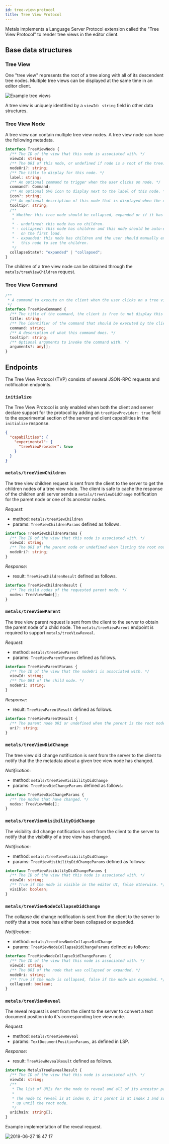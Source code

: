 ```yaml
---
id: tree-view-protocol
title: Tree View Protocol
---
```


Metals implements a Language Server Protocol extension called the "Tree View
Protocol" to render tree views in the editor client.

## Base data structures

### Tree View

One "tree view" represents the root of a tree along with all of its descendent
tree nodes. Multiple tree views can be displayed at the same time in an editor
client.

![Example tree views](https://i.imgur.com/FRWL3Aq.png)

A tree view is uniquely identified by a `viewId: string` field in other data
structures.

### Tree View Node

A tree view can contain multiple tree view nodes. A tree view node can have the
following metadata.

```ts
interface TreeViewNode {
  /** The ID of the view that this node is associated with. */
  viewId: string;
  /** The URI of this node, or undefined if node is a root of the tree. */
  nodeUri?: string;
  /** The title to display for this node. */
  label: string;
  /** An optional command to trigger when the user clicks on node. */
  command?: Command;
  /** An optional SVG icon to display next to the label of this node. */
  icon?: string;
  /** An optional description of this node that is displayed when the user hovers over this node. */
  tooltip?: string;
  /**
   * Whether this tree node should be collapsed, expanded or if it has no children.
   *
   * - undefined: this node has no children.
   * - collapsed: this node has children and this node should be auto-expanded
   *   on the first load.
   * - expanded: this node has children and the user should manually expand
   *   this node to see the children.
   */
  collapseState?: "expanded" | "collapsed";
}
```

The children of a tree view node can be obtained through the
`metals/treeViewChildren` request.

### Tree View Command

```ts
/**
 * A command to execute on the client when the user clicks on a tree view node.
 */
interface TreeViewCommand {
  /** The title of the command, the client is free to not display this title in the UI. */
  title: string;
  /** The identifier of the command that should be executed by the client. */
  command: string;
  /** A description of what this command does. */
  tooltip?: string;
  /** Optional arguments to invoke the command with. */
  arguments?: any[];
}
```

## Endpoints

The Tree View Protocol (TVP) consists of several JSON-RPC requests and
notification endpoints.

### `initialize`

The Tree View Protocol is only enabled when both the client and server declare
support for the protocol by adding an `treeViewProvider: true` field to the
experimental section of the server and client capabilities in the `initialize`
response.

```json
{
  "capabilities": {
    "experimental": {
      "treeViewProvider": true
    }
  }
}
```

### `metals/treeViewChildren`

The tree view children request is sent from the client to the server to get the
children nodes of a tree view node. The client is safe to cache the response of
the children until server sends a `metals/treeViewDidChange` notification for
the parent node or one of its ancestor nodes.

_Request_:

- method: `metals/treeViewChildren`
- params: `TreeViewChildrenParams` defined as follows.

```ts
interface TreeViewChildrenParams {
  /** The ID of the view that this node is associated with. */
  viewId: string;
  /** The URI of the parent node or undefined when listing the root node. */
  nodeUri?: string;
}
```

_Response_:

- result: `TreeViewChildrenResult` defined as follows.

```ts
interface TreeViewChildrenResult {
  /** The child nodes of the requested parent node. */
  nodes: TreeViewNode[];
}
```

### `metals/treeViewParent`

The tree view parent request is sent from the client to the server to obtain the
parent node of a child node. The `metals/treeViewParent` endpoint is required to
support `metals/treeViewReveal`.

_Request_:

- method: `metals/treeViewParent`
- params: `TreeViewParentParams` defined as follows.

```ts
interface TreeViewParentParams {
  /** The ID of the view that the nodeUri is associated with. */
  viewId: string;
  /** The URI of the child node. */
  nodeUri: string;
}
```

_Response_:

- result: `TreeViewParentResult` defined as follows.

```ts
interface TreeViewParentResult {
  /** The parent node URI or undefined when the parent is the root node. */
  uri?: string;
}
```

### `metals/treeViewDidChange`

The tree view did change notification is sent from the server to the client to
notify that the the metadata about a given tree view node has changed.

_Notification_:

- method: `metals/treeViewVisibilityDidChange`
- params: `TreeViewDidChangeParams` defined as follows:

```ts
interface TreeViewDidChangeParams {
  /** The nodes that have changed. */
  nodes: TreeViewNode[];
}
```

### `metals/treeViewVisibilityDidChange`

The visibility did change notification is sent from the client to the server to
notify that the visibility of a tree view has changed.

_Notification_:

- method: `metals/treeViewVisibilityDidChange`
- params: `TreeViewVisibilityDidChangeParams` defined as follows:

```ts
interface TreeViewVisibilityDidChangeParams {
  /** The ID of the view that this node is associated with. */
  viewId: string;
  /** True if the node is visible in the editor UI, false otherwise. */
  visible: boolean;
}
```

### `metals/treeViewNodeCollapseDidChange`

The collapse did change notification is sent from the client to the server to
notify that a tree node has either been collapsed or expanded.

_Notification_:

- method: `metals/treeViewNodeCollapseDidChange`
- params: `TreeViewNodeCollapseDidChangeParams` defined as follows:

```ts
interface TreeViewNodeCollapseDidChangeParams {
  /** The ID of the view that this node is associated with. */
  viewId: string;
  /** The URI of the node that was collapsed or expanded. */
  nodeUri: string;
  /** True if the node is collapsed, false if the node was expanded. */
  collapsed: boolean;
}
```

### `metals/treeViewReveal`

The reveal request is sent from the client to the server to convert a text
document position into it's corresponding tree view node.

_Request_:

- method: `metals/treeViewReveal`
- params: `TextDocumentPositionParams`, as defined in LSP.

_Response_:

- result: `TreeViewRevealResult` defined as follows.

```ts
interface MetalsTreeRevealResult {
  /** The ID of the view that this node is associated with. */
  viewId: string;
  /**
   * The list of URIs for the node to reveal and all of its ancestor parents.
   *
   * The node to reveal is at index 0, it's parent is at index 1 and so forth
   * up until the root node.
   */
  uriChain: string[];
}
```

Example implementation of the reveal request.

![2019-06-27 18 47 17](https://user-images.githubusercontent.com/1408093/60284529-0d1a5e80-990c-11e9-853a-0aa0f6e12993.gif)
